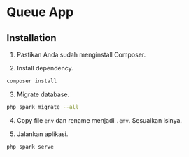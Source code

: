 # Queue App

## Installation

1. Pastikan Anda sudah menginstall Composer.

2. Install dependency.

```bash
composer install
```

3. Migrate database.

```bash
php spark migrate --all
```

4. Copy file `env` dan rename menjadi `.env`. Sesuaikan isinya.

5. Jalankan aplikasi.

```bash
php spark serve
```
